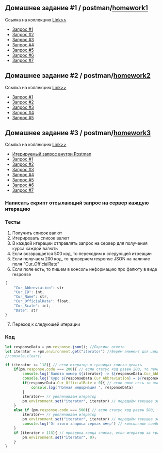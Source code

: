 ## Домашнее задание #1 / postman/[homework1](https://github.com/ipohaa/Postman1/tree/main/homework1)
Ссылка на коллекцию [Link>>](https://github.com/ipohaa/Postman1/blob/main/homework1/Postman_HW1.postman_collection.json)
+ [Запрос #1](https://github.com/ipohaa/Postman1/tree/main/homework1#запрос-1)
+ [Запрос #2](https://github.com/ipohaa/Postman1/tree/main/homework1#запрос-2)
+ [Запрос #3](https://github.com/ipohaa/Postman1/tree/main/homework1#запрос-3-1)
+ [Запрос #4](https://github.com/ipohaa/Postman1/tree/main/homework1#запрос-4-1)
+ [Запрос #5](https://github.com/ipohaa/Postman1/tree/main/homework1#запрос-5-1)
+ [Запрос #6](https://github.com/ipohaa/Postman1/tree/main/homework1#запрос-6-1)
+ [Запрос #7](https://github.com/ipohaa/Postman1/tree/main/homework1#запрос-7-1)


## Домашнее задание #2 / postman/[homework2](https://github.com/ipohaa/Postman1/tree/main/homework2)
Ссылка на коллекцию [Link>>](https://github.com/ipohaa/Postman1/blob/main/homework2/Postman_HW2.postman_collection.json)
+ [Запрос #1](https://github.com/ipohaa/Postman1/tree/main/homework2#запрос-1-1)
+ [Запрос #2](https://github.com/ipohaa/Postman1/tree/main/homework2#запрос-2)
+ [Запрос #3](https://github.com/ipohaa/Postman1/tree/main/homework2#запрос-3-1)
+ [Запрос #4](https://github.com/ipohaa/Postman1/tree/main/homework2#запрос-4-1)
+ [Запрос #5](https://github.com/ipohaa/Postman1/tree/main/homework2#запрос-5-1)

## Домашнее задание #3 / postman/[homework3](https://github.com/ipohaa/Postman1/tree/main/homework3)
Ссылка на коллекцию [Link>>](https://github.com/ipohaa/Postman1/blob/main/homework3/Postman_HW3.postman_collection.json)
+ [Итерируемый запрос внутри Postman](https://github.com/ipohaa/Postman1/tree/main#написать-скрипт-отсылающий-запрос-на-сервер-каждую-итерацию)
+ [Запрос #1](https://github.com/ipohaa/Postman1/tree/main#запрос-1)
+ [Запрос #2](https://github.com/ipohaa/Postman1/tree/main#запрос-2)
+ [Запрос #3](https://github.com/ipohaa/Postman1/tree/main#запрос-3-1)
+ [Запрос #4](https://github.com/ipohaa/Postman1/tree/main#запрос-4-1)
+ [Запрос #5](https://github.com/ipohaa/Postman1/tree/main#запрос-5-1)
+ [Запрос #6](https://github.com/ipohaa/Postman1/tree/main#запрос-6-1)
+ [Запрос #7](https://github.com/ipohaa/Postman1/tree/main#запрос-7-1)

### Написать скрипт отсылающий запрос на сервер каждую итерацию
### Тесты
1. Получить список валют
2. Итерировать список валют
3. В каждой итерации отправлять запрос на сервер для получения курса каждой валюты
4. Если возвращается 500 код, то переходим к следующей итреации
5. Если получаем 200 код, то проверяем response JSON на наличие поля "Cur_OfficialRate"
6. Если поле есть, то пишем в консоль информацию про фалюту в виде response
```js
{
    "Cur_Abbreviation": str
    "Cur_ID": int,
    "Cur_Name": str,
    "Cur_OfficialRate": float,
    "Cur_Scale": int,
    "Date": str
}
```
7. Переход к следующей итерации
### Код
```js
let responseData = pm.response.json(); //Парсинг ответа
let iterator = +pm.environment.get("iterator") //Берём элемент для цикла из окружения
//console.clear()

if (iterator <= 118){ // если итератор в границах списка делать
    if(pm.response.code === 200){ // если статус код равен 200, то печатаем текущий номер валюты, абревиатуру и текущий курс
        console.log(`Валюта номер ${iterator} -> ${responseData.Cur_Abbreviation}`) 
        console.log(`Курс ${responseData.Cur_Abbreviation} = ${responseData.Cur_OfficialRate}`)
        if(responseData.Cur_OfficialRate > 0){ // если поле есть то выводим полную информацию ответа
            console.log('Полная информация ', responseData)
        }
        iterator++ // увеличиваем итератор 
        pm.environment.set("iterator", iterator) // передаём текущее значение итератора
    } 
    else if (pm.response.code === 500){ // если статус код равен 500, то пропускаем текущий запрос
        iterator++ // увеличиваем итератор 
        pm.environment.set("iterator", iterator) // передаём текущее значение итератора
        console.log('От этого запроса сервак вмер') // консольное сообщение об ошибке
    }
    if (iterator > 118){ // проверка конца списка, если итератор за границами массива, то обнуляем его
        pm.environment.set("iterator", 0);
    }
}

```
